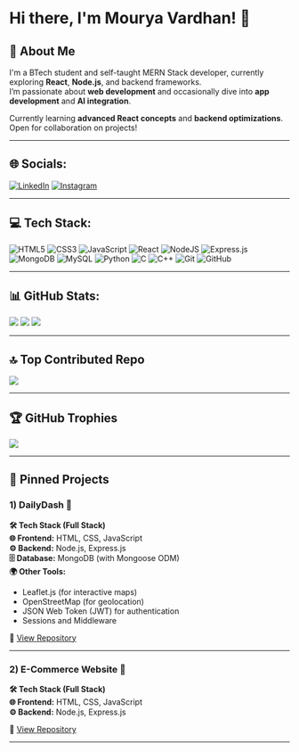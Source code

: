 # Hi there, I'm Mourya Vardhan! 👋

## 🚀 About Me
I'm a BTech student and self-taught MERN Stack developer, currently exploring **React**, **Node.js**, and backend frameworks.  
I’m passionate about **web development** and occasionally dive into **app development** and **AI integration**.  

Currently learning **advanced React concepts** and **backend optimizations**.  
Open for collaboration on projects!

---

## 🌐 Socials:
[![LinkedIn](https://img.shields.io/badge/LinkedIn-0077B5?logo=linkedin&logoColor=white)](https://www.linkedin.com/in/mourya-vardhan)
[![Instagram](https://img.shields.io/badge/Instagram-E4405F?logo=instagram&logoColor=white)](https://instagram.com/YOUR_USERNAME)

---

## 💻 Tech Stack:
![HTML5](https://img.shields.io/badge/html5-%23E34F26.svg?style=for-the-badge&logo=html5&logoColor=white)
![CSS3](https://img.shields.io/badge/css3-%231572B6.svg?style=for-the-badge&logo=css3&logoColor=white)
![JavaScript](https://img.shields.io/badge/javascript-%23323330.svg?style=for-the-badge&logo=javascript&logoColor=%23F7DF1E)
![React](https://img.shields.io/badge/react-%2320232a.svg?style=for-the-badge&logo=react&logoColor=%2361DAFB)
![NodeJS](https://img.shields.io/badge/node.js-6DA55F?style=for-the-badge&logo=node.js&logoColor=white)
![Express.js](https://img.shields.io/badge/express.js-%23404d59.svg?style=for-the-badge&logo=express&logoColor=%2361DAFB)
![MongoDB](https://img.shields.io/badge/MongoDB-%234ea94b.svg?style=for-the-badge&logo=mongodb&logoColor=white)
![MySQL](https://img.shields.io/badge/mysql-%2300f.svg?style=for-the-badge&logo=mysql&logoColor=white)
![Python](https://img.shields.io/badge/python-3670A0?style=for-the-badge&logo=python&logoColor=ffdd54)
![C](https://img.shields.io/badge/c-%2300599C.svg?style=for-the-badge&logo=c&logoColor=white)
![C++](https://img.shields.io/badge/c++-%2300599C.svg?style=for-the-badge&logo=c%2B%2B&logoColor=white)
![Git](https://img.shields.io/badge/git-%23F05033.svg?style=for-the-badge&logo=git&logoColor=white)
![GitHub](https://img.shields.io/badge/github-%23121011.svg?style=for-the-badge&logo=github&logoColor=white)

---

## 📊 GitHub Stats:
![](https://github-readme-stats.vercel.app/api?username=YOUR_GITHUB_USERNAME&theme=react&hide_border=false&include_all_commits=true&count_private=true)
![](https://github-readme-streak-stats.herokuapp.com/?user=YOUR_GITHUB_USERNAME&theme=react&hide_border=false)
![](https://github-readme-stats.vercel.app/api/top-langs/?username=YOUR_GITHUB_USERNAME&theme=react&hide_border=false&include_all_commits=true&count_private=true&layout=compact)

---

## 🔝 Top Contributed Repo
![](https://github-contributor-stats.vercel.app/api?username=YOUR_GITHUB_USERNAME&limit=5&theme=react&combine_all_yearly_contributions=true)

---

## 🏆 GitHub Trophies
![](https://github-profile-trophy.vercel.app/?username=YOUR_GITHUB_USERNAME&theme=onestar&no-frame=false&no-bg=false&margin-w=4)

---

## 📂 Pinned Projects

### 1) DailyDash 🚀
**🛠️ Tech Stack (Full Stack)**  
**🌐 Frontend:** HTML, CSS, JavaScript  
**⚙️ Backend:** Node.js, Express.js  
**🗄️ Database:** MongoDB (with Mongoose ODM)  
**🌍 Other Tools:**  
- Leaflet.js (for interactive maps)  
- OpenStreetMap (for geolocation)  
- JSON Web Token (JWT) for authentication  
- Sessions and Middleware  

🔗 [View Repository](https://github.com/YOUR_GITHUB_USERNAME/DailyDash)

---

### 2) E-Commerce Website 🛒
**🛠️ Tech Stack (Full Stack)**  
**🌐 Frontend:** HTML, CSS, JavaScript  
**⚙️ Backend:** Node.js, Express.js  

🔗 [View Repository](https://github.com/YOUR_GITHUB_USERNAME/E-Commerce_Website)

---
